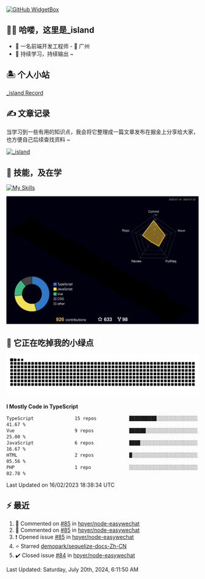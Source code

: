 [![GitHub WidgetBox](https://github-widgetbox.vercel.app/api/profile?username=qc2168&data=followers,repositories,stars,commits)](https://github.com/qc2168/github-widgetbox)

## 🙋‍♂️ 哈喽，这里是_island

- 👦 一名前端开发工程师 - 📍 广州
- 🚀 持续学习，持续输出 ~

## 🏝 个人小站

[_island Record](https://island-record.vercel.app/)

## ✍️ 文章记录

当学习到一些有用的知识点，我会将它整理成一篇文章发布在掘金上分享给大家，也方便自己后续查找资料 ~

[![_island](https://lf3-cdn-tos.bytescm.com/obj/static/xitu_juejin_web/e08da34488b114bd4c665ba2fa520a31.svg)
](https://juejin.cn/user/2858385965322935/posts)

## 🚀 技能，及在学

[![My Skills](https://skillicons.dev/icons?i=vite,tailwind,vue,react,electron,webpack,nodejs,php,wasm,python)](https://github.com/qc2168)


![rainbow gif](https://raw.githubusercontent.com/QC2168/QC2168/main/profile-3d-contrib/profile-night-rainbow.svg)


## 🐍 它正在吃掉我的小绿点

![snake gif](https://raw.githubusercontent.com/QC2168/QC2168/77e198e28fb66a14643e4e58f5b713c0cc565cfd/github-contribution-grid-snake-dark.svg)

<!--START_SECTION:waka-->
**I Mostly Code in TypeScript** 

```text
TypeScript               15 repos            ██████████░░░░░░░░░░░░░░░   41.67 % 
Vue                      9 repos             ██████░░░░░░░░░░░░░░░░░░░   25.00 % 
JavaScript               6 repos             ████░░░░░░░░░░░░░░░░░░░░░   16.67 % 
HTML                     2 repos             █░░░░░░░░░░░░░░░░░░░░░░░░   05.56 % 
PHP                      1 repo              ░░░░░░░░░░░░░░░░░░░░░░░░░   02.78 % 

```



 Last Updated on 16/02/2023 18:38:34 UTC
<!--END_SECTION:waka-->


## ⚡ 最近
<!--RECENT_ACTIVITY:start-->
1. 💬 Commented on [#85](https://github.com/hpyer/node-easywechat/issues/85#issuecomment-2240918139) in [hpyer/node-easywechat](https://github.com/hpyer/node-easywechat)<br>
2. 💬 Commented on [#85](https://github.com/hpyer/node-easywechat/issues/85#issuecomment-2240915068) in [hpyer/node-easywechat](https://github.com/hpyer/node-easywechat)<br>
3. ❗️ Opened issue [#85](https://github.com/hpyer/node-easywechat/issues/85) in [hpyer/node-easywechat](https://github.com/hpyer/node-easywechat)<br>
4. ⭐ Starred [demopark/sequelize-docs-Zh-CN](https://github.com/demopark/sequelize-docs-Zh-CN)<br>
5. ✔️ Closed issue [#84](https://github.com/hpyer/node-easywechat/issues/84) in [hpyer/node-easywechat](https://github.com/hpyer/node-easywechat)<br>
<!--RECENT_ACTIVITY:end-->

<!--RECENT_ACTIVITY:last_update-->
Last Updated: Saturday, July 20th, 2024, 6:11:50 AM
<!--RECENT_ACTIVITY:last_update_end-->
